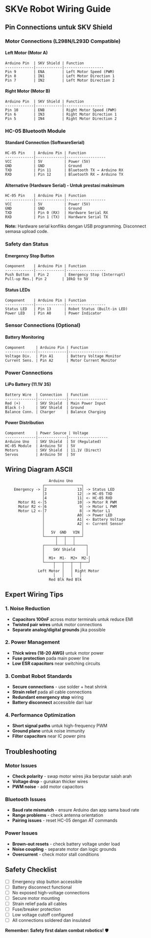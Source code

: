 # SKVe Robot Wiring Guide

## Pin Connections untuk SKV Shield

### Motor Connections (L298N/L293D Compatible)

#### Left Motor (Motor A)
```
Arduino Pin  | SKV Shield | Function
-------------|------------|------------------
Pin 9        | ENA        | Left Motor Speed (PWM)
Pin 8        | IN1        | Left Motor Direction 1
Pin 7        | IN2        | Left Motor Direction 2
```

#### Right Motor (Motor B)  
```
Arduino Pin  | SKV Shield | Function
-------------|------------|------------------
Pin 10       | ENB        | Right Motor Speed (PWM)
Pin 6        | IN3        | Right Motor Direction 1
Pin 5        | IN4        | Right Motor Direction 2
```

### HC-05 Bluetooth Module

#### Standard Connection (SoftwareSerial)
```
HC-05 Pin    | Arduino Pin | Function
-------------|-------------|------------------
VCC          | 5V          | Power (5V)
GND          | GND         | Ground
TXD          | Pin 11      | Bluetooth TX → Arduino RX
RXD          | Pin 12      | Bluetooth RX ← Arduino TX
```

#### Alternative (Hardware Serial) - Untuk prestasi maksimum
```
HC-05 Pin    | Arduino Pin | Function
-------------|-------------|------------------
VCC          | 5V          | Power (5V)
GND          | GND         | Ground
TXD          | Pin 0 (RX)  | Hardware Serial RX
RXD          | Pin 1 (TX)  | Hardware Serial TX
```
**Note:** Hardware serial konfliks dengan USB programming. Disconnect semasa upload code.

### Safety dan Status

#### Emergency Stop Button
```
Component    | Arduino Pin | Function
-------------|-------------|------------------
Push Button  | Pin 2       | Emergency Stop (Interrupt)
Pull-up Res.| Pin 2       | 10kΩ to 5V
```

#### Status LEDs
```
Component    | Arduino Pin | Function
-------------|-------------|------------------
Status LED   | Pin 13      | Robot Status (Built-in LED)
Power LED    | Pin A0      | Power Indicator
```

### Sensor Connections (Optional)

#### Battery Monitoring
```
Component     | Arduino Pin | Function
--------------|-------------|------------------
Voltage Div.  | Pin A1      | Battery Voltage Monitor
Current Sens. | Pin A2      | Motor Current Monitor
```

### Power Connections

#### LiPo Battery (11.1V 3S)
```
Battery Wire  | Connection  | Function
--------------|-------------|------------------
Red (+)       | SKV Shield  | Main Power Input
Black (-)     | SKV Shield  | Ground
Balance Conn. | Charger     | Balance Charging
```

#### Power Distribution
```
Component     | Power Source | Voltage
--------------|-------------|------------------
Arduino Uno   | SKV Shield  | 5V (Regulated)
HC-05 Module  | Arduino 5V  | 5V
Motors        | SKV Shield  | 11.1V (Direct)
Servos        | Arduino 5V  | 5V
```

## Wiring Diagram ASCII

```
                    Arduino Uno
                 ┌─────────────────┐
    Emergency -> │2              13│ -> Status LED
                 │3              12│ -> HC-05 TXD
                 │4              11│ <- HC-05 RXD  
      Motor R1 <-│5              10│ -> Motor R PWM
      Motor R2 <-│6               9│ -> Motor L PWM
      Motor L2 <-│7               8│ -> Motor L1
                 │               A0│ -> Power LED
                 │               A1│ <- Battery Voltage
                 │               A2│ <- Current Sensor
                 │                 │
                 │   5V  GND   VIN │
                 └─────┬───┬───┬───┘
                       │   │   │
                 ┌─────┴───┴───┴─────┐
                 │    SKV Shield     │
                 │                   │
                 │  M1+  M1-  M2+  M2-│
                 └────┬───┬───┬───┬───┘
                      │   │   │   │
               Left Motor │   │ Right Motor
                      │   │   │   │
                    Red Blk Red Blk
```

## Expert Wiring Tips

### 1. Noise Reduction
- **Capacitors 100nF** across motor terminals untuk reduce EMI
- **Twisted pair wires** untuk motor connections
- **Separate analog/digital grounds** jika possible

### 2. Power Management
- **Thick wires (18-20 AWG)** untuk motor power
- **Fuse protection** pada main power line
- **Low ESR capacitors** near switching circuits

### 3. Combat Robot Standards
- **Secure connections** - use solder + heat shrink
- **Strain relief** pada all cable connections
- **Redundant emergency stop** wiring
- **Battery disconnect** accessible dari luar

### 4. Performance Optimization
- **Short signal paths** untuk high-frequency PWM
- **Ground plane** untuk noise immunity
- **Filter capacitors** near IC power pins

## Troubleshooting

### Motor Issues
- **Check polarity** - swap motor wires jika berputar salah arah
- **Voltage drop** - gunakan thicker wires
- **PWM noise** - add motor capacitors

### Bluetooth Issues  
- **Baud rate mismatch** - ensure Arduino dan app sama baud rate
- **Range problems** - check antenna orientation
- **Pairing issues** - reset HC-05 dengan AT commands

### Power Issues
- **Brown-out resets** - check battery voltage under load
- **Noise coupling** - separate motor dan logic grounds
- **Overcurrent** - check motor stall conditions

## Safety Checklist

- [ ] Emergency stop button accessible
- [ ] Battery disconnect functional  
- [ ] No exposed high-voltage connections
- [ ] Secure motor mounting
- [ ] Strain relief pada all cables
- [ ] Fuse/breaker protection
- [ ] Low voltage cutoff configured
- [ ] All connections soldered dan insulated

**Remember: Safety first dalam combat robotics!** 🛡️
